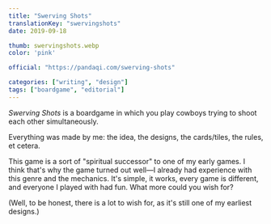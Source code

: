 ```yaml
---
title: "Swerving Shots"
translationKey: "swervingshots"
date: 2019-09-18

thumb: swervingshots.webp
color: 'pink'

official: "https://pandaqi.com/swerving-shots"

categories: ["writing", "design"]
tags: ["boardgame", "editorial"]
---
```


_Swerving Shots_ is a boardgame in which you play cowboys trying to shoot each other simultaneously.

Everything was made by me: the idea, the designs, the cards/tiles, the rules, et cetera.

This game is a sort of "spiritual successor" to one of my early games. I think that's why the game turned out well&mdash;I already had experience with this genre and the mechanics. It's simple, it works, every game is different, and everyone I played with had fun. What more could you wish for?

(Well, to be honest, there is a lot to wish for, as it's still one of my earliest designs.)